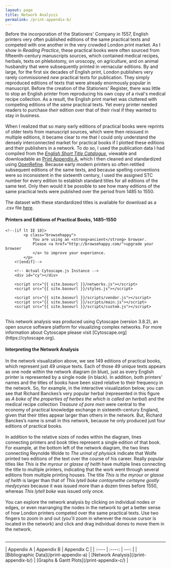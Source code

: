 ```yaml
---
layout: page
title: Network Analysis
permalink: /print-appendix-b/
---
```


Before the incorporation of the Stationers' Company in 1557, English printers very often published
editions of the same practical texts and competed with one another in the very crowded London print market.
As I show in _Reading Practice_, these practical books were often sourced from fifteenth-century manuscripts sources,
which contained medical recipes, herbals, texts on
phlebotomy, on uroscopy, on agriculture, and on animal husbandry that were subsequently printed in
vernacular editions. By and large, for the first six decades of English print, London publishers
very rarely commissioned _new_ practical texts for publication. They simply reproduced editions of 
texts that were already enormously popular in manuscript. Before the creation of the Stationers' Register, there was little to stop an English printer from reproducing his own copy of a rival's 
medical recipe collection. As a result, the English print market was cluttered with competing editions of the _same_ practical texts.
Yet every printer needed readers to purchase _their_ edition over that of their rival if they wanted to 
stay in business. 
<br>
<br>
When I realized that so many early editions of practical books were reprints of older texts from
manuscript sources, which were then reissued in multiple editions, it became clear to me that I could
only understand the densely interconnected market for practical books if I plotted these editions and their 
publishers in a network. To do so, I used the publication data I had compiled from the [_English Short Title Catalogue_](https://estc.bl.uk),
viewable and downloadable as [Print Appendix A](/print-appendix-a), which I then
cleaned and standardized using [OpenRefine](https://openrefine.org). Because early modern printers so often 
retitled subsequent editions of the same texts, and because spelling conventions were so inconsistent in the 
sixteenth century, I used the assigned STC number for every edition to establish standard titles 
for all editions of the same text. Only then would it be possible to see how many editions of the 
same practical texts were published over the period from 1485 to 1550. 
<br>
<br>
The dataset with these standardized titles is available for download as a .csv file [here](https://doi.org/10.5281/zenodo.11122956). 

#### Printers and Editions of Practical Books, 1485–1550

    
<html class="no-js">
	<meta charset="utf-8">
        <meta name="description" content="Single network exported from Cytoscape 3.8">
        <meta name="viewport" content="width=device-width, initial-scale=1">
    
    <!--[if lt IE 10]>
            <p class="browsehappy">
                You are using an <strong>ancient</strong> browser.
                Please <a href="http://browsehappy.com/">upgrade your browser
                </a> to improve your experience.
            </p>
        <![endif]-->

        <!-- Actual Cytoscape.js Instance -->
        <div id="cy"></div>
        
        <script src="{{ site.baseurl }}/networks.js"></script>
        <script src="{{ site.baseurl }}/styles.js"></script>

        <script src="{{ site.baseurl }}/scripts/vendor.js"></script>
        <script src="{{ site.baseurl }}/scripts/main.js"></script>
        <script src="{{ site.baseurl }}/scripts/custom.js"></script>
</html>
 <br>
   This network analysis was produced using Cytoscape (version 3.8.2), an open source 
   software platform for visualizing complex networks. For more information about Cytoscape
   please visit [Cytoscape.org](https://cytoscape.org).
   
#### Interpreting the Network Analysis 
In the network visualization above, we see 149 editions of practical books, which represent just 49 unique texts. 
Each of those 49 unique texts appears as one node within the network diagram (in blue), just as every 
English printer is represented by a single node (in black). In addition, both printers’ names and the titles of 
books have been sized relative to their frequency in the network. So, for example, in the interactive visualization
below, you can see that Richard Banckes’s very popular herbal (represented in this figure as 
_A boke of the properties of herbes the which is called an herbal_) and the medical recipe collection 
_Treasure of pore men_ were central to the economy of practical knowledge exchange in sixteenth-century England, 
given that their titles appear larger than others in the network. But, Richard Banckes’s name is small in this 
network, because he only produced just four editions of practical books. 
<br>
<br>
In addition to the relative sizes of nodes within the diagram, lines connecting printers and 
book titles represent a single edition of that book. For example, at the bottom left of the network 
diagram, the two lines connecting Reynolde Wolde to _The urinal of phyisick_
indicate that Wolfe printed two editions of the text over the course of his career. 
Really popular titles like _This is the myrour or glasse of helth_ have multiple lines
connecting the title to multiple printers, indicating that the work went through several
editions from multiple printing houses. The title _This is the myrour or glasse of helth_ is
larger than that of _This lytell boke contaynethe certayne gostly medycynes_ because it was 
issued more than a dozen times before 1550, whereas _This lytell boke_ was issued only once.
<br>
<br>
You can explore the network analysis by clicking on individual nodes or edges, or even rearranging the nodes in the network to get a better sense of how 
London printers competed over the same practical texts. Use two fingers to zoom in and out (you'll zoom in
wherever the mouse cursor is located in the network) and click and drag individual dones to move them in the network.
<br>
<br>
<hr>
| Appendix A | Appendix B | Appendix C |
| :---- | :----: | ---: |
| [Bibliographic Data](/print-appendix-a) | [Network Analysis](/print-appendix-b/) | [Graphs & Gantt Plots](/print-appendix-c/) |

